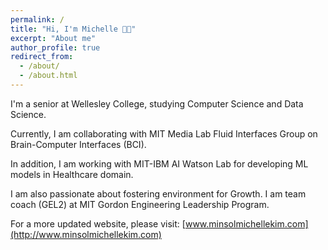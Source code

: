 ```yaml
---
permalink: /
title: "Hi, I'm Michelle 👋🏻"
excerpt: "About me"
author_profile: true
redirect_from: 
  - /about/
  - /about.html
---
```


I'm a senior at Wellesley College, studying Computer Science and Data Science. 

Currently, I am collaborating with MIT Media Lab Fluid Interfaces Group on Brain-Computer Interfaces (BCI).

In addition, I am working with MIT-IBM AI Watson Lab for developing ML models in Healthcare domain. 

I am also passionate about fostering environment for Growth. I am team coach (GEL2) at MIT Gordon Engineering Leadership Program.  

For a more updated website, please visit: [www.minsolmichellekim.com](http://www.minsolmichellekim.com)
